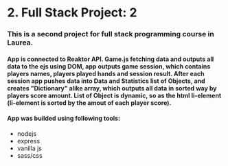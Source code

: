 # 2. Full Stack Project: 2

### This is a second project for full stack programming course in Laurea.

#### App is connected to Reaktor API. Game.js fetching data and outputs all data to the ejs using DOM, app outputs game session, which contains players names, players played hands and session result. After each session app pushes data into Data and Statistics list of Objects, and creates "Dictionary" alike array, which outputs all data in sorted way by players score amount. List of Object is dynamic, so as the html li-element (li-element is sorted by the amout of each player score).

#### App was builded using following tools:

- nodejs
- express
- vanilla js
- sass/css
